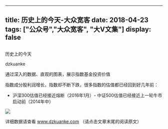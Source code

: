 
---
title:   历史上的今天-大众宽客
date: 2018-04-23
tags: ["公众号","大众宽客", "大V文集"]
display: false
---


## 



历史上的今天




dzkuanke




通过深入的数据、直观的图表，展示指数基金投资价值


指数成分股利润增长，指数却不断下跌，很多指数的估值都已经回到好几年前：
- 沪深300估值已经接近熔断（2016年1月）- 中证500估值已经接近上一轮牛市启动前（2014年中）
<img class="" data-copyright="0" data-ratio="0.4296675191815857" data-s="300,640" src="https://mmbiz.qpic.cn/mmbiz_png/PKw3FQPmhIiaZDK9D6Egj74aTyNJqMZWTMBjZKhtahY3VicgAaicoib1EuMxTyQxLLUcKWyPuzAkUc7aiabPrRePspw/640?wx_fmt=png" data-type="png" data-w="782" style="">



详细数据请查看&nbsp;www.dzkuanke.com （请点击文章末尾的阅读原文）








